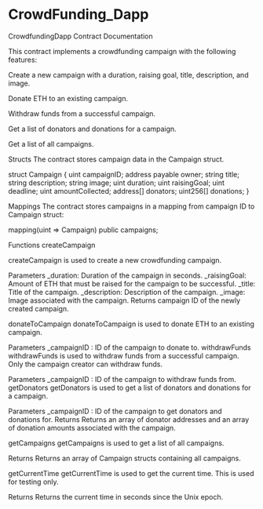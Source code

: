 # CrowdFunding_Dapp

CrowdfundingDapp Contract Documentation

This contract implements a crowdfunding campaign with the following features:

Create a new campaign with a duration, raising goal, title, description, and image.

Donate ETH to an existing campaign.

Withdraw funds from a successful campaign.

Get a list of donators and donations for a campaign.

Get a list of all campaigns.


Structs
The contract stores campaign data in the Campaign struct.

struct Campaign {
    uint campaignID;
    address payable owner;
    string title;
    string description;
    string image;
    uint duration;
    uint raisingGoal;
    uint deadline;
    uint amountCollected;
    address[] donators;
    uint256[] donations;
}

Mappings
The contract stores campaigns in a mapping from campaign ID to Campaign struct:

mapping(uint => Campaign) public campaigns;

Functions
createCampaign

createCampaign is used to create a new crowdfunding campaign.

  Parameters
  _duration: Duration of the campaign in seconds.
  _raisingGoal: Amount of ETH that must be raised for the campaign to be successful.
  _title: Title of the campaign.
  _description: Description of the campaign.
  _image: Image associated with the campaign.
  Returns campaign ID of the newly created campaign.

donateToCampaign
donateToCampaign
 is used to donate ETH to an existing campaign.

Parameters
_campaignID
: ID of the campaign to donate to.
withdrawFunds
withdrawFunds
 is used to withdraw funds from a successful campaign. Only the campaign creator can withdraw funds.

Parameters
_campaignID
: ID of the campaign to withdraw funds from.
getDonators
getDonators
 is used to get a list of donators and donations for a campaign.

Parameters
_campaignID
: ID of the campaign to get donators and donations for.
Returns
Returns an array of donator addresses and an array of donation amounts associated with the campaign.

getCampaigns
getCampaigns
 is used to get a list of all campaigns.

Returns
Returns an array of 
Campaign
 structs containing all campaigns.

getCurrentTime
getCurrentTime
 is used to get the current time. This is used for testing only.

Returns
Returns the current time in seconds since the Unix epoch.
